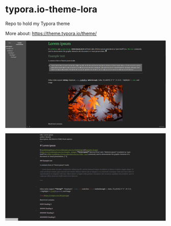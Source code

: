 # typora.io-theme-lora
Repo to hold my Typora theme 

More about: https://theme.typora.io/theme/

![Screenshot](lora-1.png?raw=true "Screen shot")

![Screenshot](lora-2.png?raw=true "Screen shot 2")
